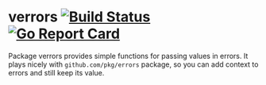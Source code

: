 # verrors [![Build Status](https://travis-ci.org/m-zajac/verrors.svg?branch=master)](https://travis-ci.org/m-zajac/verrors) [![Go Report Card](https://goreportcard.com/badge/github.com/m-zajac/verrors)](https://goreportcard.com/report/github.com/m-zajac/verrors)

Package verrors provides simple functions for passing values in errors. It plays nicely with `github.com/pkg/errors` package, so you can add context to errors and still keep its value.
